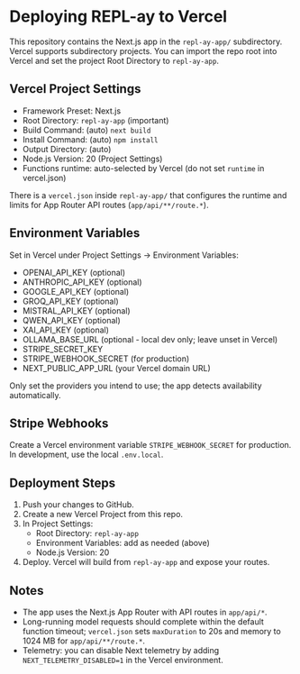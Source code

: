 # Deploying REPL-ay to Vercel

This repository contains the Next.js app in the `repl-ay-app/` subdirectory. Vercel supports subdirectory projects. You can import the repo root into Vercel and set the project Root Directory to `repl-ay-app`.

## Vercel Project Settings

- Framework Preset: Next.js
- Root Directory: `repl-ay-app` (important)
- Build Command: (auto) `next build`
- Install Command: (auto) `npm install`
- Output Directory: (auto)
- Node.js Version: 20 (Project Settings)
- Functions runtime: auto-selected by Vercel (do not set `runtime` in vercel.json)

There is a `vercel.json` inside `repl-ay-app/` that configures the runtime and limits for App Router API routes (`app/api/**/route.*`).

## Environment Variables

Set in Vercel under Project Settings → Environment Variables:

- OPENAI_API_KEY (optional)
- ANTHROPIC_API_KEY (optional)
- GOOGLE_API_KEY (optional)
- GROQ_API_KEY (optional)
- MISTRAL_API_KEY (optional)
- QWEN_API_KEY (optional)
- XAI_API_KEY (optional)
- OLLAMA_BASE_URL (optional - local dev only; leave unset in Vercel)
- STRIPE_SECRET_KEY
- STRIPE_WEBHOOK_SECRET (for production)
- NEXT_PUBLIC_APP_URL (your Vercel domain URL)

Only set the providers you intend to use; the app detects availability automatically.

## Stripe Webhooks

Create a Vercel environment variable `STRIPE_WEBHOOK_SECRET` for production. In development, use the local `.env.local`.

## Deployment Steps

1. Push your changes to GitHub.
2. Create a new Vercel Project from this repo.
3. In Project Settings:
   - Root Directory: `repl-ay-app`
   - Environment Variables: add as needed (above)
   - Node.js Version: 20
4. Deploy. Vercel will build from `repl-ay-app` and expose your routes.

## Notes

- The app uses the Next.js App Router with API routes in `app/api/*`.
- Long-running model requests should complete within the default function timeout; `vercel.json` sets `maxDuration` to 20s and memory to 1024 MB for `app/api/**/route.*`.
- Telemetry: you can disable Next telemetry by adding `NEXT_TELEMETRY_DISABLED=1` in the Vercel environment.
